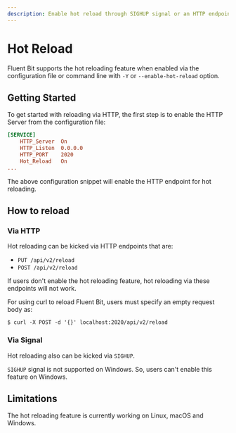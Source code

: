 ```yaml
---
description: Enable hot reload through SIGHUP signal or an HTTP endpoint
---
```


# Hot Reload

Fluent Bit supports the hot reloading feature when enabled via the configuration file or command line with `-Y` or `--enable-hot-reload` option.

## Getting Started

To get started with reloading via HTTP, the first step is to enable the HTTP Server from the configuration file:

```toml
[SERVICE]
    HTTP_Server  On
    HTTP_Listen  0.0.0.0
    HTTP_PORT    2020
    Hot_Reload   On
...
```

The above configuration snippet will enable the HTTP endpoint for hot reloading.

## How to reload

### Via HTTP

Hot reloading can be kicked via HTTP endpoints that are:

* `PUT /api/v2/reload`
* `POST /api/v2/reload`

If users don't enable the hot reloading feature, hot reloading via these endpoints will not work.

For using curl to reload Fluent Bit, users must specify an empty request body as:

```text
$ curl -X POST -d '{}' localhost:2020/api/v2/reload
```

### Via Signal

Hot reloading also can be kicked via `SIGHUP`.

`SIGHUP` signal is not supported on Windows. So, users can't enable this feature on Windows.

## Limitations

The hot reloading feature is currently working on Linux, macOS and Windows.
